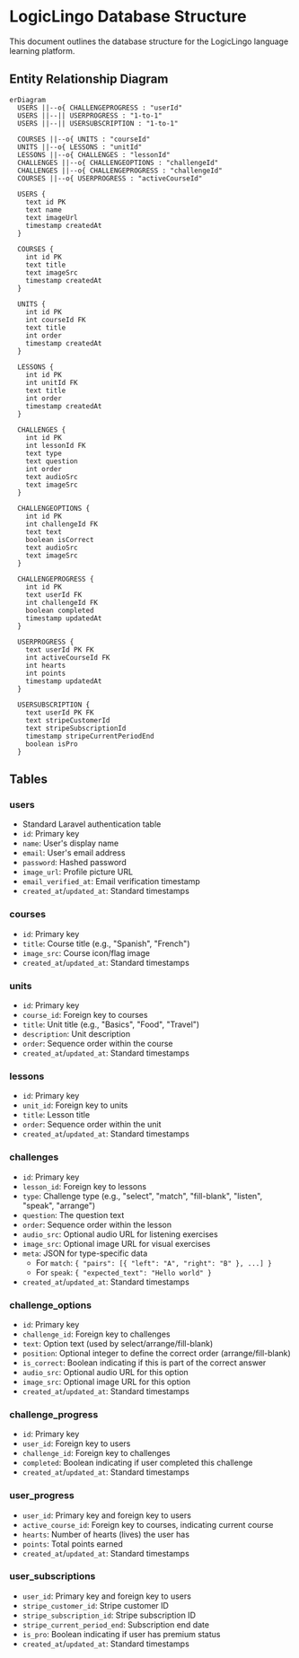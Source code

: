 # LogicLingo Database Structure

This document outlines the database structure for the LogicLingo language learning platform.

## Entity Relationship Diagram

```
erDiagram
  USERS ||--o{ CHALLENGEPROGRESS : "userId"
  USERS ||--|| USERPROGRESS : "1-to-1"
  USERS ||--|| USERSUBSCRIPTION : "1-to-1"

  COURSES ||--o{ UNITS : "courseId"
  UNITS ||--o{ LESSONS : "unitId"
  LESSONS ||--o{ CHALLENGES : "lessonId"
  CHALLENGES ||--o{ CHALLENGEOPTIONS : "challengeId"
  CHALLENGES ||--o{ CHALLENGEPROGRESS : "challengeId"
  COURSES ||--o{ USERPROGRESS : "activeCourseId"

  USERS {
    text id PK
    text name
    text imageUrl
    timestamp createdAt
  }

  COURSES {
    int id PK
    text title
    text imageSrc
    timestamp createdAt
  }

  UNITS {
    int id PK
    int courseId FK
    text title
    int order
    timestamp createdAt
  }

  LESSONS {
    int id PK
    int unitId FK
    text title
    int order
    timestamp createdAt
  }

  CHALLENGES {
    int id PK
    int lessonId FK
    text type
    text question
    int order
    text audioSrc
    text imageSrc
  }

  CHALLENGEOPTIONS {
    int id PK
    int challengeId FK
    text text
    boolean isCorrect
    text audioSrc
    text imageSrc
  }

  CHALLENGEPROGRESS {
    int id PK
    text userId FK
    int challengeId FK
    boolean completed
    timestamp updatedAt
  }

  USERPROGRESS {
    text userId PK FK
    int activeCourseId FK
    int hearts
    int points
    timestamp updatedAt
  }

  USERSUBSCRIPTION {
    text userId PK FK
    text stripeCustomerId
    text stripeSubscriptionId
    timestamp stripeCurrentPeriodEnd
    boolean isPro
  }
```

## Tables

### users

-   Standard Laravel authentication table
-   `id`: Primary key
-   `name`: User's display name
-   `email`: User's email address
-   `password`: Hashed password
-   `image_url`: Profile picture URL
-   `email_verified_at`: Email verification timestamp
-   `created_at`/`updated_at`: Standard timestamps

### courses

-   `id`: Primary key
-   `title`: Course title (e.g., "Spanish", "French")
-   `image_src`: Course icon/flag image
-   `created_at`/`updated_at`: Standard timestamps

### units

-   `id`: Primary key
-   `course_id`: Foreign key to courses
-   `title`: Unit title (e.g., "Basics", "Food", "Travel")
-   `description`: Unit description
-   `order`: Sequence order within the course
-   `created_at`/`updated_at`: Standard timestamps

### lessons

-   `id`: Primary key
-   `unit_id`: Foreign key to units
-   `title`: Lesson title
-   `order`: Sequence order within the unit
-   `created_at`/`updated_at`: Standard timestamps

### challenges
- `id`: Primary key
- `lesson_id`: Foreign key to lessons
- `type`: Challenge type (e.g., "select", "match", "fill-blank", "listen", "speak", "arrange")
- `question`: The question text
- `order`: Sequence order within the lesson
- `audio_src`: Optional audio URL for listening exercises
- `image_src`: Optional image URL for visual exercises
- `meta`: JSON for type-specific data
  - For `match`: `{ "pairs": [{ "left": "A", "right": "B" }, ...] }`
  - For `speak`: `{ "expected_text": "Hello world" }`
- `created_at`/`updated_at`: Standard timestamps

### challenge_options
- `id`: Primary key
- `challenge_id`: Foreign key to challenges
- `text`: Option text (used by select/arrange/fill-blank)
- `position`: Optional integer to define the correct order (arrange/fill-blank)
- `is_correct`: Boolean indicating if this is part of the correct answer
- `audio_src`: Optional audio URL for this option
- `image_src`: Optional image URL for this option
- `created_at`/`updated_at`: Standard timestamps

### challenge_progress

-   `id`: Primary key
-   `user_id`: Foreign key to users
-   `challenge_id`: Foreign key to challenges
-   `completed`: Boolean indicating if user completed this challenge
-   `created_at`/`updated_at`: Standard timestamps

### user_progress

-   `user_id`: Primary key and foreign key to users
-   `active_course_id`: Foreign key to courses, indicating current course
-   `hearts`: Number of hearts (lives) the user has
-   `points`: Total points earned
-   `created_at`/`updated_at`: Standard timestamps

### user_subscriptions

-   `user_id`: Primary key and foreign key to users
-   `stripe_customer_id`: Stripe customer ID
-   `stripe_subscription_id`: Stripe subscription ID
-   `stripe_current_period_end`: Subscription end date
-   `is_pro`: Boolean indicating if user has premium status
-   `created_at`/`updated_at`: Standard timestamps
